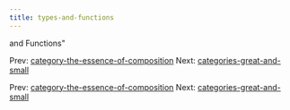 ```yaml
---
title: types-and-functions
---
```


and Functions"

Prev:
[category-the-essence-of-composition](category-the-essence-of-composition.md)
Next:
[categories-great-and-small](categories-great-and-small.md)

Prev:
[category-the-essence-of-composition](category-the-essence-of-composition.md)
Next:
[categories-great-and-small](categories-great-and-small.md)
